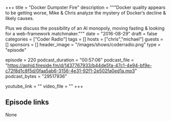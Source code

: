 +++
title = "Docker Dumpster Fire"
description = """Docker quality appears to be getting worse, Mike & Chris analyze the mystery of Docker’s decline & likely causes. 

Plus we discuss the possibility of an AI monopoly, moving fasting & looking for a web-framework matchmaker."""
date = "2016-08-29"
draft = false
categories = ["Coder Radio"]
tags = []
hosts = ["chris","michael"]
guests = []
sponsors = []
header_image = "/images/shows/coderradio.png"
type = "episode"

episode = 220
podcast_duration = "00:57:06"
podcast_file = "https://aphid.fireside.fm/d/1437767933/b44de5fa-47c1-4e94-bf9e-c72f8d1c8f5d/0faa5ab6-3156-4e31-92f1-2e502fa0ed1a.mp3"
podcast_bytes = "29517936"

youtube_link = ""
video_file = ""
+++

## Episode links

None

